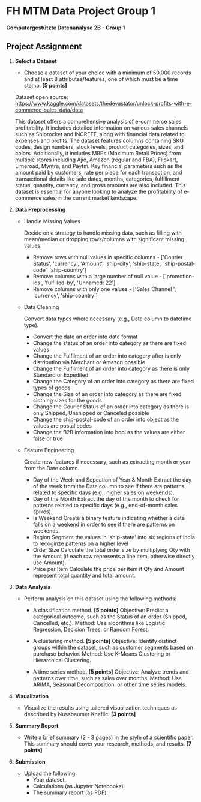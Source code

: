 # FH MTM Data Project Group 1
**Computergestützte Datenanalyse 2B - Group 1**

## Project Assignment

1. **Select a Dataset**
   - Choose a dataset of your choice with a minimum of 50,000 records and at least 8 attributes/features, one of which must be a time stamp. **[5 points]**

   Dataset open source: https://www.kaggle.com/datasets/thedevastator/unlock-profits-with-e-commerce-sales-data/data
   
   This dataset offers a comprehensive analysis of e-commerce sales profitability. It includes detailed information on various sales channels such as Shiprocket and INCREFF, along with financial data related to expenses and profits. The dataset features columns containing SKU codes, design numbers, stock levels, product categories, sizes, and colors. Additionally, it includes MRPs (Maximum Retail Prices) from multiple stores including Ajio, Amazon (regular and FBA), Flipkart, Limeroad, Myntra, and Paytm. Key financial parameters such as the amount paid by customers, rate per piece for each transaction, and transactional details like sale dates, months, categories, fulfillment status, quantity, currency, and gross amounts are also included. This dataset is essential for anyone looking to analyze the profitability of e-commerce sales in the current market landscape.

2. **Data Preprocessing**
    - Handle Missing Values

        Decide on a strategy to handle missing data, such as filling with mean/median or dropping rows/columns with significant missing values.

        - Remove rows with null values in specific columns - ['Courier Status', 'currency', 'Amount', 'ship-city', 'ship-state', 'ship-postal-code', 'ship-country']
        - Remove columns with a large number of null value - ['promotion-ids', 'fulfilled-by', 'Unnamed: 22']
        - Remove columns with only one values - ['Sales Channel ', 'currency', 'ship-country']

    - Data Cleaning

        Convert data types where necessary (e.g., Date column to datetime type).

        - Convert the date an order into date format
        - Change the status of an order into category as there are fixed values
        - Change the Fulfilment of an order into category after is only distribution via Merchant or Amazon possible
        - Change the Fulfilment of an order into category as there is only Standard or Expedited
        - Change the Category of an order into category as there are fixed types of goods
        - Change the Size of an order into category as there are fixed clothing sizes for the goods
        - Change the Courier Status of an order into category as there is only Shipped, Unshipped or Canceled possible
        - Change the ship-postal-code of an order into object as the values are postal codes
        - Change the B2B information into bool as the values are either false or true

    - Feature Engineering
    
        Create new features if necessary, such as extracting month or year from the Date column.

        - Day of the Week and Sepeation of Year & Month
            Extract the day of the week from the Date column to see if there are patterns related to specific days (e.g., higher sales on weekends).
        - Day of the Month
            Extract the day of the month to check for patterns related to specific days (e.g., end-of-month sales spikes).
        - Is Weekend
            Create a binary feature indicating whether a date falls on a weekend in order to see if there are patterns on weekends.
        - Region
            Segment the values in 'ship-state' into six regions of india to recoginze patterns on a higher level
        - Order Size
            Calculate the total order size by multiplying Qty with the Amount (if each row represents a line item, otherwise directly use Amount).
        - Price per Item
            Calculate the price per item if Qty and Amount represent total quantity and total amount.

2. **Data Analysis**
   - Perform analysis on this dataset using the following methods:
     - A classification method. **[5 points]**
        Objective: Predict a categorical outcome, such as the Status of an order (Shipped, Cancelled, etc.).
        Method: Use algorithms like Logistic Regression, Decision Trees, or Random Forest.

     - A clustering method. **[5 points]**
        Objective: Identify distinct groups within the dataset, such as customer segments based on purchase behavior.
        Method: Use K-Means Clustering or Hierarchical Clustering.

     - A time series method. **[5 points]**
        Objective: Analyze trends and patterns over time, such as sales over months.
        Method: Use ARIMA, Seasonal Decomposition, or other time series models.

3. **Visualization**
   - Visualize the results using tailored visualization techniques as described by Nussbaumer Knaflic. **[3 points]**

4. **Summary Report**
   - Write a brief summary (2 - 3 pages) in the style of a scientific paper. This summary should cover your research, methods, and results. **[7 points]**

5. **Submission**
   - Upload the following:
     - Your dataset.
     - Calculations (as Jupyter Notebooks).
     - The summary report (as PDF).